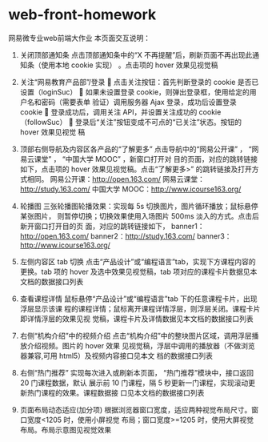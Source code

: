 # web-front-homework
网易微专业web前端大作业
本页面交互说明：

1.  关闭顶部通知条
点击顶部通知条中的“X 不再提醒”后，刷新页面不再出现此通知条（使用本地
cookie 实现） 。点击项的 hover 效果见视觉稿


2.  关注“网易教育产品部”/登录
 点击关注按钮：首先判断登录的 cookie 是否已设置（loginSuc）
 如果未设置登录 cookie，则弹出登录框，使用给定的用户名和密码（需要表单
验证）调用服务器 Ajax 登录，成功后设置登录 cookie
 登录成功后，调用关注 API，并设置关注成功的 cookie（followSuc）
 登录后“关注”按钮变成不可点的“已关注”状态。按钮的 hover 效果见视觉
稿


3.  顶部右侧导航及内容区各产品的“了解更多”
点击导航中的“网易公开课” ， “网易云课堂” ， “中国大学 MOOC” ，新窗口打开对
目的页面，对应的跳转链接如下，点击项的 hover 效果见视觉稿。点击“了解更多>”
的跳转链接及打开方式相同。
网易公开课：http://open.163.com/
网易云课堂：http://study.163.com/
中国大学 MOOC：http://www.icourse163.org/


4.  轮播图
三张轮播图轮播效果：实现每 5s 切换图片，图片循环播放；鼠标悬停某张图片，
则暂停切换；切换效果使用入场图片 500ms 淡入的方式。点击后新开窗口打开目的页
面，对应的跳转链接如下，
banner1：http://open.163.com/
banner2：http://study.163.com/
banner3：http://www.icourse163.org/


5.  左侧内容区 tab 切换
点击“产品设计”或“编程语言”tab，实现下方课程内容的更换。tab 项的 hover
及选中效果见视觉稿，tab 项对应的课程卡片数据见本文档的数据接口列表


6.  查看课程详情
鼠标悬停“产品设计”或“编程语言”tab 下的任意课程卡片，出现浮层显示该课
程的课程详情；鼠标离开课程详情浮层，则浮层关闭。课程卡片即详情浮层的效果见视
觉稿，课程卡片及详情数据见本文档的数据接口列表


7.  右侧“机构介绍”中的视频介绍
点击“机构介绍”中的整块图片区域，调用浮层播放介绍视频。图片的 hover 效果
见视觉稿，浮层中调用的播放器（不做浏览器兼容,可用 html5）及视频内容接口见本文
档的数据接口列表

8.  右侧“热门推荐”
实现每次进入或刷新本页面， “热门推荐”模块中，接口返回 20 门课程数据，默认
展示前 10 门课程，隔 5 秒更新一门课程，实现滚动更新热门课程的效果。课程数据接
口见本文档的数据接口列表

9.  页面布局动态适应(加分项)
根据浏览器窗口宽度，适应两种视觉布局尺寸。窗口宽度<1205 时，使用小屏视觉
布局；窗口宽度>=1205 时，使用大屏视觉布局。布局示意图见视觉效果

